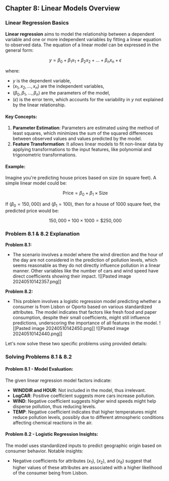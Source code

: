 ## Chapter 8: Linear Models Overview

### Linear Regression Basics

**Linear regression** aims to model the relationship between a dependent variable and one or more independent variables by fitting a linear equation to observed data. The equation of a linear model can be expressed in the general form:

$$
y = \beta_0 + \beta_1x_1 + \beta_2x_2 + \dots + \beta_nx_n + \epsilon
$$

where:
- $y$ is the dependent variable,
- $(x_1, x_2, \dots, x_n)$ are the independent variables,
- $(\beta_0, \beta_1, \dots, \beta_n)$ are the parameters of the model,
- $(\epsilon)$ is the error term, which accounts for the variability in $y$ not explained by the linear relationship.

#### Key Concepts:

1. **Parameter Estimation**: Parameters are estimated using the method of least squares, which minimizes the sum of the squared differences between observed values and values predicted by the model.
2. **Feature Transformation**: It allows linear models to fit non-linear data by applying transformations to the input features, like polynomial and trigonometric transformations.

#### Example:
Imagine you're predicting house prices based on size (in square feet). A simple linear model could be:

$$
\text{Price} = \beta_0 + \beta_1 \times \text{Size}
$$

If $(\beta_0 = 150,000)$ and $(\beta_1 = 100)$, then for a house of 1000 square feet, the predicted price would be:

$$
150,000 + 100 \times 1000 = \$250,000
$$

### Problem 8.1 & 8.2 Explanation 

**Problem 8.1:**
- The scenario involves a model where the wind direction and the hour of the day are not considered in the prediction of pollution levels, which seems reasonable as they do not directly influence pollution in a linear manner. Other variables like the number of cars and wind speed have direct coefficients showing their impact.
![[Pasted image 20240510142357.png]]

**Problem 8.2:**
- This problem involves a logistic regression model predicting whether a consumer is from Lisbon or Oporto based on various standardized attributes. The model indicates that factors like fresh food and paper consumption, despite their small coefficients, might still influence predictions, underscoring the importance of all features in the model.
![[Pasted image 20240510142450.png]]
![[Pasted image 20240510142440.png]]

Let's now solve these two specific problems using provided details:

### Solving Problems 8.1 & 8.2

#### Problem 8.1 - Model Evaluation:
The given linear regression model factors indicate:
- **WINDDIR and HOUR**: Not included in the model, thus irrelevant.
- **LogCAR**: Positive coefficient suggests more cars increase pollution.
- **WIND**: Negative coefficient suggests higher wind speeds might help disperse pollution, thus reducing levels.
- **TEMP**: Negative coefficient indicates that higher temperatures might reduce pollution levels, possibly due to different atmospheric conditions affecting chemical reactions in the air.

#### Problem 8.2 - Logistic Regression Insights:
The model uses standardized inputs to predict geographic origin based on consumer behavior. Notable insights:
- Negative coefficients for attributes $(x_1)$, $(x_2)$, and $(x_6)$ suggest that higher values of these attributes are associated with a higher likelihood of the consumer being from Lisbon.

